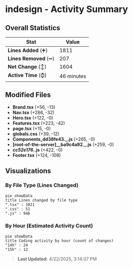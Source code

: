 # indesign - Activity Summary 

## Overall Statistics

| Stat                   | Value                                                             |
| ---------------------- | ----------------------------------------------------------------- |
| **Lines Added** (➕)   | 1811                                          |
| **Lines Removed** (➖) | 207                                        |
| **Net Change** (↕)    | 1604                |
| **Active Time** (⌚)   | 46 minutes |


## Modified Files
- **Brand.tsx** (+56, -13)
- **Nav.tsx** (+286, -32)
- **Hero.tsx** (+122, -0)
- **Features.tsx** (+223, -42)
- **page.tsx** (+15, -0)
- **globals.css** (+39, -12)
- **Components_dd38fe43._.js** (+265, -0)
- **[root-of-the-server]__ba9c4a92._.js** (+259, -0)
- **_cc52e176._.js** (+422, -0)
- **Footer.tsx** (+124, -108)

## Visualizations

### By File Type (Lines Changed)

```mermaid
pie showData
title Lines changed by file type
".tsx" : 1021
".css" : 51
".js" : 946
```

### By Hour (Estimated Activity Count)

```mermaid
pie showData
title Coding activity by hour (count of changes)
"14h" : 24
"15h" : 12
```


> **Last Updated:** 4/22/2025, 3:14:07 PM